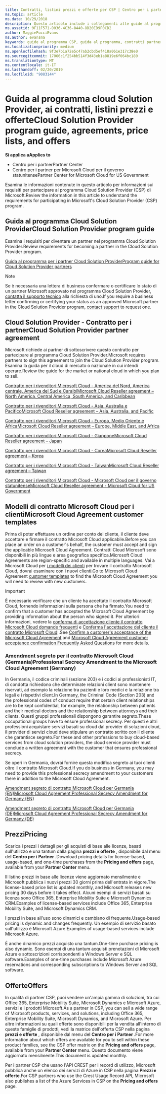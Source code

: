 ```yaml
---
title: Contratti, listini prezzi e offerte per CSP | Centro per i partner
ms.topic: article
ms.date: 10/29/2018
description: Questo articolo include i collegamenti alle guide al programma Cloud Solution Provider, ai contratti per i partner, ai contratti per i clienti, ai listini prezzi e alle offerte.
ms.assetid: 9F11F571-D036-4C36-8440-8D20ED9F0CD2
author: MaggiePucciEvans
ms.author: evansma
keywords: guide al programma CSP, guida al programma, contratti partner, contratto cliente, listini prezzi, offerte
ms.localizationpriority: medium
ms.openlocfilehash: 9f3e7b1a72e5c47ab2cbd5ef418a061e317c38e0
ms.sourcegitcommit: 17066c1f254bb514f3d43eb1a8819e6f064bc180
ms.translationtype: MT
ms.contentlocale: it-IT
ms.lasthandoff: 02/20/2019
ms.locfileid: "9083144"
---
```

# <a name="cloud-solution-provider-program-guide-agreements-price-lists-and-offers"></a><span data-ttu-id="5a4b6-104">Guida al programma cloud Solution Provider, ai contratti, listini prezzi e offerte</span><span class="sxs-lookup"><span data-stu-id="5a4b6-104">Cloud Solution Provider program guide, agreements, price lists, and offers</span></span>

**<span data-ttu-id="5a4b6-105">Si applica a</span><span class="sxs-lookup"><span data-stu-id="5a4b6-105">Applies to</span></span>**

-  <span data-ttu-id="5a4b6-106">Centro per i partner</span><span class="sxs-lookup"><span data-stu-id="5a4b6-106">Partner Center</span></span>
-  <span data-ttu-id="5a4b6-107">Centro per i partner per Microsoft Cloud per il governo statunitense</span><span class="sxs-lookup"><span data-stu-id="5a4b6-107">Partner Center for Microsoft Cloud for US Government</span></span>


<span data-ttu-id="5a4b6-108">Esamina le informazioni contenute in questo articolo per informazioni sui requisiti per partecipare al programma Cloud Solution Provider (CSP) di Microsoft.</span><span class="sxs-lookup"><span data-stu-id="5a4b6-108">Review the information in this article to understand the requirements for participating in Microsoft's Cloud Solution Provider (CSP) program.</span></span> 

## <a name="cloud-solution-provider-program-guide"></a><span data-ttu-id="5a4b6-109">Guida al programma Cloud Solution Provider</span><span class="sxs-lookup"><span data-stu-id="5a4b6-109">Cloud Solution Provider program guide</span></span>

<span data-ttu-id="5a4b6-110">Esamina i requisiti per diventare un partner nel programma Cloud Solution Provider.</span><span class="sxs-lookup"><span data-stu-id="5a4b6-110">Review requirements for becoming a partner in the Cloud Solution Provider program.</span></span>

[<span data-ttu-id="5a4b6-111">Guida al programma per i partner Cloud Solution Provider</span><span class="sxs-lookup"><span data-stu-id="5a4b6-111">Program guide for Cloud Solution Provider partners</span></span>](http://go.microsoft.com/fwlink/p/?LinkId=617100)

>[!Note]
><span data-ttu-id="5a4b6-112">Se è necessaria una lettera di business confermare o certificare lo stato di un partner Microsoft approvato nel programma Cloud Solution Provider, [contatta il supporto tecnico](https://partner.microsoft.com/pcv/servicerequests/create) alla richiesta di uno.</span><span class="sxs-lookup"><span data-stu-id="5a4b6-112">If you require a business letter confirming or certifying your status as an approved Microsoft partner in the Cloud Solution Provider program, [contact support](https://partner.microsoft.com/pcv/servicerequests/create) to request one.</span></span>

## <a name="cloud-solution-provider-partner-agreement"></a><span data-ttu-id="5a4b6-113">Cloud Solution Provider - Contratto per i partner</span><span class="sxs-lookup"><span data-stu-id="5a4b6-113">Cloud Solution Provider partner agreement</span></span>

<span data-ttu-id="5a4b6-114">Microsoft richiede ai partner di sottoscrivere questo contratto per partecipare al programma Cloud Solution Provider.</span><span class="sxs-lookup"><span data-stu-id="5a4b6-114">Microsoft requires partners to sign this agreement to join the Cloud Solution Provider program.</span></span> <span data-ttu-id="5a4b6-115">Esamina la guida per il cloud di mercato o nazionale in cui intendi operare.</span><span class="sxs-lookup"><span data-stu-id="5a4b6-115">Review the guide for the market or national cloud in which you plan to sell.</span></span>

[<span data-ttu-id="5a4b6-116">Contratto per i rivenditori Microsoft Cloud - America del Nord, America centrale, America del Sud e Caraibi</span><span class="sxs-lookup"><span data-stu-id="5a4b6-116">Microsoft Cloud Reseller agreement – North America, Central America, South America, and Caribbean</span></span>](http://download.microsoft.com/download/2/C/8/2C8CAC17-FCE7-4F51-9556-4D77C7022DF5/MCRA2018_AOC_ENG_Sep2018_CR.pdf)

[<span data-ttu-id="5a4b6-117">Contratto per i rivenditori Microsoft Cloud - Asia, Australia e Pacifico</span><span class="sxs-lookup"><span data-stu-id="5a4b6-117">Microsoft Cloud Reseller agreement – Asia, Australia, and Pacific</span></span>](http://download.microsoft.com/download/2/C/8/2C8CAC17-FCE7-4F51-9556-4D77C7022DF5/MCRA2018_APOC_ENG_Mar2019_CR.pdf)

[<span data-ttu-id="5a4b6-118">Contratto per i rivenditori Microsoft Cloud - Europa, Medio Oriente e Africa</span><span class="sxs-lookup"><span data-stu-id="5a4b6-118">Microsoft Cloud Reseller agreement – Europe, Middle East, and Africa</span></span>](http://download.microsoft.com/download/2/C/8/2C8CAC17-FCE7-4F51-9556-4D77C7022DF5/MCRA2018_EOC_ENG_Sep2018_CR.pdf)

[<span data-ttu-id="5a4b6-119">Contratto per i rivenditori Microsoft Cloud - Giappone</span><span class="sxs-lookup"><span data-stu-id="5a4b6-119">Microsoft Cloud Reseller agreement – Japan</span></span>](http://download.microsoft.com/download/2/C/8/2C8CAC17-FCE7-4F51-9556-4D77C7022DF5/MCRA2018_JPN_ENG_Sep2018_CR.pdf)

[<span data-ttu-id="5a4b6-120">Contratto per i rivenditori Microsoft Cloud - Corea</span><span class="sxs-lookup"><span data-stu-id="5a4b6-120">Microsoft Cloud Reseller agreement – Korea</span></span>](http://download.microsoft.com/download/2/C/8/2C8CAC17-FCE7-4F51-9556-4D77C7022DF5/MCRA2018_KOR_ENG_Sep2018_CR.pdf)

[<span data-ttu-id="5a4b6-121">Contratto per i rivenditori Microsoft Cloud - Taiwan</span><span class="sxs-lookup"><span data-stu-id="5a4b6-121">Microsoft Cloud Reseller agreement – Taiwan</span></span>](http://download.microsoft.com/download/2/C/8/2C8CAC17-FCE7-4F51-9556-4D77C7022DF5/MCRA2018_TAI_ENG_Sep2018_CR.pdf)

[<span data-ttu-id="5a4b6-122">Contratto per i rivenditori Microsoft Cloud - Microsoft Cloud per il governo statunitense</span><span class="sxs-lookup"><span data-stu-id="5a4b6-122">Microsoft Cloud Reseller agreement - Microsoft Cloud for US Government</span></span>](http://download.microsoft.com/download/2/C/8/2C8CAC17-FCE7-4F51-9556-4D77C7022DF5/MCRA2018_AOC_USGCC_ENG_Feb2019_CR.pdf)

## <a name="microsoft-cloud-agreement-customer-templates"></a><span data-ttu-id="5a4b6-123">Modelli di contratto Microsoft Cloud per i clienti</span><span class="sxs-lookup"><span data-stu-id="5a4b6-123">Microsoft Cloud Agreement customer templates</span></span>

<span data-ttu-id="5a4b6-124">Prima di poter effettuare un ordine per conto del cliente, il cliente deve accettare e firmare il contratto Microsoft Cloud applicabile.</span><span class="sxs-lookup"><span data-stu-id="5a4b6-124">Before you can place an order on a customer's behalf, the customer must accept and sign the applicable Microsoft Cloud Agreement.</span></span> <span data-ttu-id="5a4b6-125">Contratti Cloud Microsoft sono disponibili in più lingue e area geografica specifica.</span><span class="sxs-lookup"><span data-stu-id="5a4b6-125">Microsoft Cloud Agreements are region-specific and available in multiple languages.</span></span> <span data-ttu-id="5a4b6-126">Vai a Microsoft Cloud per [i modelli dei clienti](agreements.md) per trovare il contratto Microsoft Cloud, dovrai esaminare con i nuovi clienti.</span><span class="sxs-lookup"><span data-stu-id="5a4b6-126">Go to Microsoft Cloud Agreement [customer templates](agreements.md) to find the Microsoft Cloud Agreement you will need to review with new customers.</span></span>

>[!IMPORTANT]
><span data-ttu-id="5a4b6-127">È necessario verificare che un cliente ha accettato il contratto Microsoft Cloud, fornendo informazioni sulla persona che ha firmato.</span><span class="sxs-lookup"><span data-stu-id="5a4b6-127">You need to confirm that a customer has accepted the Microsoft Cloud Agreement by providing information about the person who signed it.</span></span> <span data-ttu-id="5a4b6-128">Per ulteriori informazioni, vedere la [conferma di accettazione cliente il contratto Microsoft Cloud domande frequenti](confirm-consent-faq.md) e [Conferma l'accettazione del cliente il contratto Microsoft Cloud](confirm-consent.md) .</span><span class="sxs-lookup"><span data-stu-id="5a4b6-128">See [Confirm a customer's acceptance of the Microsoft Cloud Agreement](confirm-consent.md) and [Microsoft Cloud Agreement customer acceptance confirmation Frequently Asked Questions](confirm-consent-faq.md) for more details.</span></span>

### <a name="professional-secrecy-amendment-to-the-microsoft-cloud-agreement-germany"></a><span data-ttu-id="5a4b6-129">Amendment segreto per il contratto Microsoft Cloud (Germania)</span><span class="sxs-lookup"><span data-stu-id="5a4b6-129">Professional Secrecy Amendment to the Microsoft Cloud Agreement (Germany)</span></span>

<span data-ttu-id="5a4b6-130">In Germania, il codice criminali (sezione 203) e i codici ai professionisti IT, di condotta richiedono che determinate relazioni client sono mantenere riservati, ad esempio la relazione tra pazienti e loro medici e la relazione tra legali e i rispettivi client.</span><span class="sxs-lookup"><span data-stu-id="5a4b6-130">In Germany, the Criminal Code (Section 203) and the professional codes of conduct require that certain client relationships are to be kept confidential, for example, the relationship between patients and their medical doctors and the relationship between attorneys and their clients.</span></span> <span data-ttu-id="5a4b6-131">Questi gruppi professionali dispongono garantire segreto.</span><span class="sxs-lookup"><span data-stu-id="5a4b6-131">These occupational groups have to ensure professional secrecy.</span></span> <span data-ttu-id="5a4b6-132">Per questi e altri professioni acquistare servizi basati su cloud dal provider di soluzioni cloud, il provider di servizi cloud deve stipulare un contratto scritto con il cliente che garantisce segreto.</span><span class="sxs-lookup"><span data-stu-id="5a4b6-132">For these and other professions to buy cloud-based services from cloud solution providers, the cloud service provider must conclude a written agreement with the customer that ensures professional secrecy.</span></span> 

<span data-ttu-id="5a4b6-133">Se operi in Germania, dovrai fornire questa modifica segreto ai tuoi clienti oltre il contratto Microsoft Cloud.</span><span class="sxs-lookup"><span data-stu-id="5a4b6-133">If you do business in Germany, you may need to provide this professional secrecy amendment to your customers there in addition to the Microsoft Cloud Agreement.</span></span>

[<span data-ttu-id="5a4b6-134">Amendment segreto di contratto Microsoft Cloud per Germania (EN)</span><span class="sxs-lookup"><span data-stu-id="5a4b6-134">Microsoft Cloud Agreement Professional Secrecy Amendment for Germany (EN)</span></span>](https://go.microsoft.com/fwlink/?linkid=2030827&clcid=0x409)

[<span data-ttu-id="5a4b6-135">Amendment segreto di contratto Microsoft Cloud per Germania (DE)</span><span class="sxs-lookup"><span data-stu-id="5a4b6-135">Microsoft Cloud Agreement Professional Secrecy Amendment for Germany (DE)</span></span>](https://go.microsoft.com/fwlink/?linkid=2030827&clcid=0x407)


## <a name="pricing"></a><span data-ttu-id="5a4b6-136">Prezzi</span><span class="sxs-lookup"><span data-stu-id="5a4b6-136">Pricing</span></span>


<span data-ttu-id="5a4b6-137">Scarica i prezzi i dettagli per gli acquisti di base alle licenze, basati sull'utilizzo e una tantum dalla pagina **prezzi e offerte** , disponibile dal menu del **Centro per i Partner** .</span><span class="sxs-lookup"><span data-stu-id="5a4b6-137">Download pricing details for license-based, usage-based, and one-time purchases from the **Pricing and offers** page, available from your **Partner Center** menu.</span></span> 

<span data-ttu-id="5a4b6-138">Il listino prezzi in base alle licenze viene aggiornato mensilmente e Microsoft pubblica i nuovi prezzi 30 giorni prima dell'entrata in vigore.</span><span class="sxs-lookup"><span data-stu-id="5a4b6-138">The license-based price list is updated monthly, and Microsoft releases new pricing 30 days before it takes effect.</span></span> <span data-ttu-id="5a4b6-139">Alcuni esempi di servizi basati su licenza sono Office 365, Enterprise Mobility Suite e Microsoft Dynamics CRM.</span><span class="sxs-lookup"><span data-stu-id="5a4b6-139">Examples of license-based services include Office 365, Enterprise Mobility Suite, and Microsoft Dynamics CRM.</span></span> 

<span data-ttu-id="5a4b6-140">I prezzi in base all'uso sono dinamici e cambiano di frequente.</span><span class="sxs-lookup"><span data-stu-id="5a4b6-140">Usage-based pricing is dynamic and changes frequently.</span></span> <span data-ttu-id="5a4b6-141">Un esempio di servizio basato sull'utilizzo è Microsoft Azure.</span><span class="sxs-lookup"><span data-stu-id="5a4b6-141">Examples of usage-based services include Microsoft Azure.</span></span>

<span data-ttu-id="5a4b6-142">È anche dinamico prezzi acquisto una tantum.</span><span class="sxs-lookup"><span data-stu-id="5a4b6-142">One-time purchase pricing is also dynamic.</span></span> <span data-ttu-id="5a4b6-143">Sono esempi di una tantum acquisti prenotazioni di Microsoft Azure e sottoscrizioni corrispondenti a Windows Server e SQL software.</span><span class="sxs-lookup"><span data-stu-id="5a4b6-143">Examples of one-time purchases include Microsoft Azure reservations and corresponding subscriptions to Windows Server and SQL software.</span></span> 


## <a name="offers"></a><span data-ttu-id="5a4b6-144">Offerte</span><span class="sxs-lookup"><span data-stu-id="5a4b6-144">Offers</span></span>


<span data-ttu-id="5a4b6-145">In qualità di partner CSP, puoi vendere un'ampia gamma di soluzioni, tra cui Office 365, Enterprise Mobility Suite, Microsoft Dynamics e Microsoft Azure, servizi e i prodotti Microsoft.</span><span class="sxs-lookup"><span data-stu-id="5a4b6-145">As a partner in CSP, you can sell a wide range of Microsoft products, services, and solutions, including Office 365, Enterprise Mobility Suite, Microsoft Dynamics, and Microsoft Azure.</span></span> <span data-ttu-id="5a4b6-146">Per altre informazioni su quali offerte sono disponibili per la vendita all'interno di queste famiglie di prodotti, vedi la matrice dell'offerta CSP nella pagina **prezzi e offerte** , disponibile dal menu del **Centro per i Partner** .</span><span class="sxs-lookup"><span data-stu-id="5a4b6-146">For more information about which offers are available for you to sell within these product families, see the CSP offer matrix on the **Pricing and offers** page, available from your **Partner Center** menu.</span></span> <span data-ttu-id="5a4b6-147">Questo documento viene aggiornato mensilmente.</span><span class="sxs-lookup"><span data-stu-id="5a4b6-147">This document is updated monthly.</span></span>

<span data-ttu-id="5a4b6-148">Per i partner CSP che usano l'API CREST per i record di utilizzo, Microsoft pubblica anche un elenco dei servizi di Azure in CSP nella pagina **Prezzi e offerte**.</span><span class="sxs-lookup"><span data-stu-id="5a4b6-148">For CSP partners who use the Crest Usage Record API, Microsoft also publishes a list of the Azure Services in CSP on the **Pricing and offers** page.</span></span>


